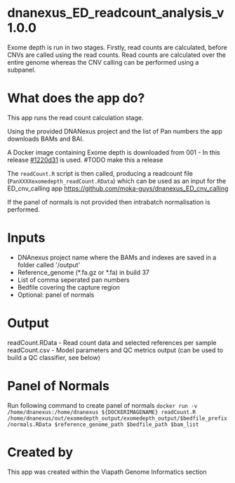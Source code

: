 # dnanexus_ED_readcount_analysis_v1.0.0
Exome depth is run in two stages. Firstly, read counts are calculated, before CNVs are called using the read counts. Read counts are calculated over the entire genome whereas the CNV calling can be performed using a subpanel.

# What does the app do?
This app runs the read count calculation stage.

Using the provided DNANexus project and the list of Pan numbers the app downloads BAMs and BAI.

A Docker image containing Exome depth is downloaded from 001 - In this release [#1220d31](https://github.com/moka-guys/seglh-cnv/commit/1220d31e2eed1d4488eb461e70615a0fad8b5eb1#diff-3325e16df2216827f90fb6abf51b58e8dbc54d67e5bda4bb2f880b38c5ba48f3) is used. #TODO make this a release

The `readCount.R` script is then called, producing a readcount file (`PanXXXXexomedepth_readCount.RData`) which can be used as an input for the ED_cnv_calling app https://github.com/moka-guys/dnanexus_ED_cnv_calling

If the panel of normals is not provided then intrabatch normalisation is performed.
# Inputs
* DNAnexus project name where the BAMs and indexes are saved in a folder called '/output'
* Reference_genome (*.fa.gz or *.fa) in build 37
* List of comma seperated pan numbers
* Bedfile covering the capture region
* Optional: panel of normals

# Output
readCount.RData - Read count data and selected references per sample
readCount.csv - Model parameters and QC metrics output (can be used to build a QC classifier, see below)

# Panel of Normals 
Run following command to create panel of normals
`docker run -v /home/dnanexus:/home/dnanexus ${DOCKERIMAGENAME} readCount.R /home/dnanexus/out/exomedepth_output/exomedepth_output/$bedfile_prefix/normals.RData $reference_genome_path $bedfile_path $bam_list`

# Created by
This app was created within the Viapath Genome Informatics section